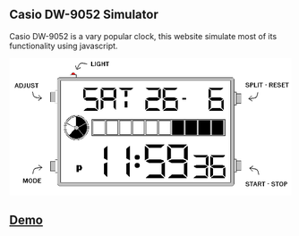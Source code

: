 ## Casio DW-9052 Simulator  

Casio DW-9052 is a vary popular clock, this website simulate most of its functionality using javascript.  

![screenshot](https://raw.githubusercontent.com/pcx229/casio-wd9052-simulator/master/screenshot.png)

## [Demo](https://pcx229.github.io/casio-wd9052-simulator/)
